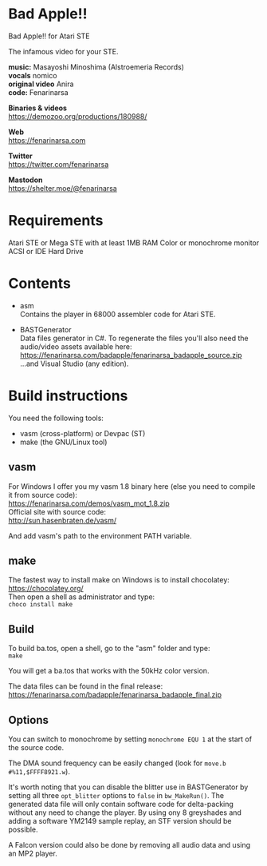 # Bad Apple!!

Bad Apple!! for Atari STE

The infamous video for your STE.

**music:** Masayoshi Minoshima (Alstroemeria Records)  
**vocals** nomico  
**original video** Anira  
**code:** Fenarinarsa  

**Binaries & videos**  
https://demozoo.org/productions/180988/

**Web**  
https://fenarinarsa.com  

**Twitter**  
https://twitter.com/fenarinarsa  

**Mastodon**  
https://shelter.moe/@fenarinarsa


# Requirements

Atari STE or Mega STE with at least 1MB RAM
Color or monochrome monitor
ACSI or IDE Hard Drive


# Contents

- asm  
Contains the player in 68000 assembler code for Atari STE.

- BASTGenerator  
Data files generator in C#. To regenerate the files you'll also need the audio/video assets available here:  
https://fenarinarsa.com/badapple/fenarinarsa_badapple_source.zip  
...and Visual Studio (any edition).


# Build instructions

You need the following tools:  
- vasm (cross-platform) or Devpac (ST)  
- make (the GNU/Linux tool)  

## vasm

For Windows I offer you my vasm 1.8 binary here (else you need to compile it from source code):  
https://fenarinarsa.com/demos/vasm_mot_1.8.zip  
Official site with source code:  
http://sun.hasenbraten.de/vasm/

And add vasm's path to the environment PATH variable. 

## make

The fastest way to install make on Windows is to install chocolatey:  
https://chocolatey.org/  
Then open a shell as administrator and type:  
`choco install make`

## Build

To build ba.tos, open a shell, go to the "asm" folder and type:  
`make`

You will get a ba.tos that works with the 50kHz color version.

The data files can be found in the final release:  
https://fenarinarsa.com/badapple/fenarinarsa_badapple_final.zip

## Options

You can switch to monochrome by setting ```monochrome EQU 1``` at the start of the source code.  

The DMA sound frequency can be easily changed (look for ```move.b #%11,$FFFF8921.w```).  

It's worth noting that you can disable the blitter use in BASTGenerator by setting all three ```opt_blitter``` options to ```false``` in ```bw_MakeRun()```. The generated data file will only contain software code for delta-packing without any need to change the player. By using ony 8 greyshades and adding a software YM2149 sample replay, an STF version should be possible.  

A Falcon version could also be done by removing all audio data and using an MP2 player.

